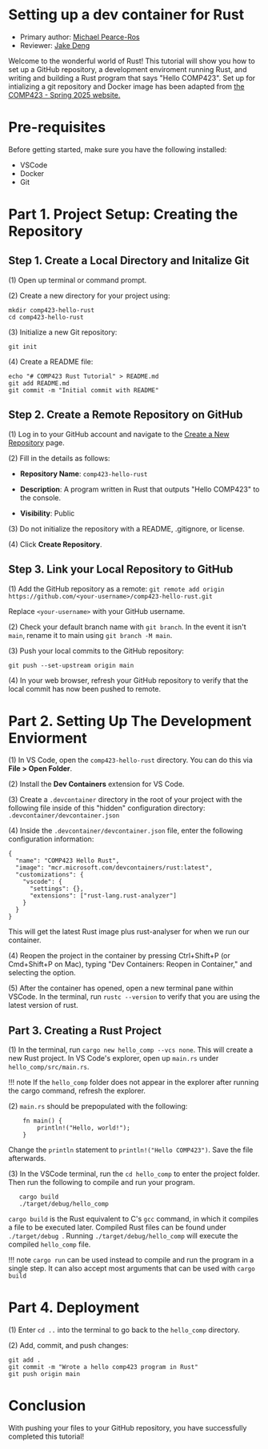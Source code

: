 # Setting up a dev container for Rust

* Primary author: [Michael Pearce-Ros](https://github.com/miketravels)
* Reviewer: [Jake Deng](https://github.com/jakethellama)

Welcome to the wonderful world of Rust! This tutorial will show you how to set up a GitHub repository, a development enviroment running Rust, and writing and building a Rust program that says "Hello COMP423". Set up for intializing a git repository and Docker image has been adapted from [the COMP423 - Spring 2025 website.](https://comp423-25s.github.io/resources/MkDocs/tutorial/)

# Pre-requisites
Before getting started, make sure you have the following installed:

* VSCode
* Docker
* Git

# Part 1. Project Setup: Creating the Repository
## Step 1. Create a Local Directory and Initalize Git
(1) Open up terminal or command prompt.

(2) Create a new directory for your project using: 
```
mkdir comp423-hello-rust
cd comp423-hello-rust
```
(3) Initialize a new Git repository:
```
git init
```

(4) Create a README file:
```
echo "# COMP423 Rust Tutorial" > README.md
git add README.md
git commit -m "Initial commit with README"
```

## Step 2. Create a Remote Repository on GitHub
(1) Log in to your GitHub account and navigate to the [Create a New Repository](https://github.com/new) page.

(2) Fill in the details as follows:

* **Repository Name**: ```comp423-hello-rust```

* **Description**: A program written in Rust that outputs "Hello COMP423" to the console.

* **Visibility**: Public

(3) Do not initialize the repository with a README, .gitignore, or license.

(4) Click **Create Repository**.
 
## Step 3. Link your Local Repository to GitHub
(1) Add the GitHub repository as a remote: 
```git remote add origin https://github.com/<your-username>/comp423-hello-rust.git```

Replace ```<your-username>``` with your GitHub username.

(2) Check your default branch name with ```git branch```. In the event it isn't ```main```, rename it to main using ```git branch -M main```.

(3) Push your local commits to the GitHub repository:

```git push --set-upstream origin main```

(4) In your web browser, refresh your GitHub repository to verify that the local commit has now been pushed to remote.

# Part 2. Setting Up The Development Enviorment
(1) In VS Code, open the ```comp423-hello-rust``` directory. You can do this via **File > Open Folder**.

(2) Install the **Dev Containers** extension for VS Code.

(3) Create a ```.devcontainer``` directory in the root of your project with the following file inside of this "hidden" configuration directory:
```.devcontainer/devcontainer.json```

(4) Inside the ```.devcontainer/devcontainer.json``` file, enter the following configuration information:

```
{
  "name": "COMP423 Hello Rust",
  "image": "mcr.microsoft.com/devcontainers/rust:latest",
  "customizations": {
    "vscode": {
      "settings": {},
      "extensions": ["rust-lang.rust-analyzer"]
    }
  }
}
```

This will get the latest Rust image plus rust-analyser for when we run our container.

(4) Reopen the project in the container by pressing Ctrl+Shift+P (or Cmd+Shift+P on Mac), typing "Dev Containers: Reopen in Container," and selecting the option.

(5) After the container has opened, open a new terminal pane within VSCode. In the terminal, run  ``rustc --version``  to verify that you are using the latest version of rust.

## Part 3. Creating a Rust Project
(1) In the terminal, run ```cargo new hello_comp --vcs none```. This will create a new Rust project. In VS Code's explorer, open up ```main.rs``` under ```hello_comp/src/main.rs```. 

!!! note
    If the ```hello_comp``` folder does not appear in the explorer after running the cargo command, refresh the explorer.

(2) ```main.rs``` should be prepopulated with the following:
```
    fn main() {
        println!("Hello, world!");
    }
```
 Change the ```println``` statement to  ```println!("Hello COMP423")```. Save the file afterwards.

 (3) In the VSCode terminal, run the ```cd hello_comp``` to enter the project folder. Then run the following to compile and run your program.
 ```
    cargo build
    ./target/debug/hello_comp
 ```

 ```cargo build``` is the Rust equivalent to C's ```gcc``` command, in which it compiles a file to be executed later. Compiled Rust files can be found under ```./target/debug ```. Running ```./target/debug/hello_comp``` will execute the compiled ```hello_comp``` file.

!!! note
    `cargo run` can be used instead to compile and run the program in a single step. It can also accept most arguments that can be used with `cargo build`

# Part 4. Deployment

(1) Enter ```cd ..``` into the terminal to go back to the ```hello_comp``` directory.

(2) Add, commit, and push changes:
```
git add .
git commit -m "Wrote a hello comp423 program in Rust"
git push origin main
```

# Conclusion
With pushing your files to your GitHub repository, you have successfully completed this tutorial!